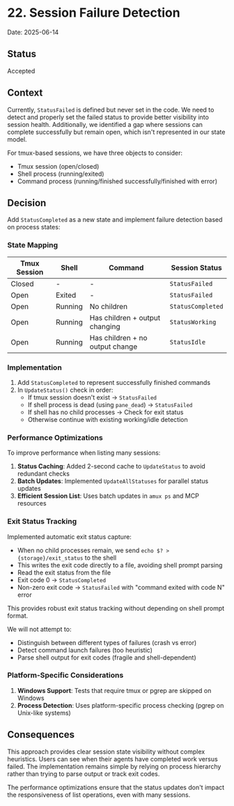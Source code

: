 # 22. Session Failure Detection

Date: 2025-06-14

## Status

Accepted

## Context

Currently, `StatusFailed` is defined but never set in the code. We need to detect and properly set
the failed status to provide better visibility into session health. Additionally, we identified a gap
where sessions can complete successfully but remain open, which isn't represented in our state model.

For tmux-based sessions, we have three objects to consider:

- Tmux session (open/closed)
- Shell process (running/exited)
- Command process (running/finished successfully/finished with error)

## Decision

Add `StatusCompleted` as a new state and implement failure detection based on process states:

### State Mapping

| Tmux Session | Shell | Command | Session Status |
|--------------|-------|---------|----------------|
| Closed | - | - | `StatusFailed` |
| Open | Exited | - | `StatusFailed` |
| Open | Running | No children | `StatusCompleted` |
| Open | Running | Has children + output changing | `StatusWorking` |
| Open | Running | Has children + no output change | `StatusIdle` |

### Implementation

1. Add `StatusCompleted` to represent successfully finished commands
2. In `UpdateStatus()` check in order:
   - If tmux session doesn't exist → `StatusFailed`
   - If shell process is dead (using `pane_dead`) → `StatusFailed`
   - If shell has no child processes → Check for exit status
   - Otherwise continue with existing working/idle detection

### Performance Optimizations

To improve performance when listing many sessions:

1. **Status Caching**: Added 2-second cache to `UpdateStatus` to avoid redundant checks
2. **Batch Updates**: Implemented `UpdateAllStatuses` for parallel status updates
3. **Efficient Session List**: Uses batch updates in `amux ps` and MCP resources

### Exit Status Tracking

Implemented automatic exit status capture:

- When no child processes remain, we send `echo $? > {storage}/exit_status` to the shell
- This writes the exit code directly to a file, avoiding shell prompt parsing
- Read the exit status from the file
- Exit code 0 → `StatusCompleted`
- Non-zero exit code → `StatusFailed` with "command exited with code N" error

This provides robust exit status tracking without depending on shell prompt format.

We will not attempt to:

- Distinguish between different types of failures (crash vs error)
- Detect command launch failures (too heuristic)
- Parse shell output for exit codes (fragile and shell-dependent)

### Platform-Specific Considerations

1. **Windows Support**: Tests that require tmux or pgrep are skipped on Windows
2. **Process Detection**: Uses platform-specific process checking (pgrep on Unix-like systems)

## Consequences

This approach provides clear session state visibility without complex heuristics. Users can see when
their agents have completed work versus failed. The implementation remains simple by relying on
process hierarchy rather than trying to parse output or track exit codes.

The performance optimizations ensure that the status updates don't impact the responsiveness of
list operations, even with many sessions.
